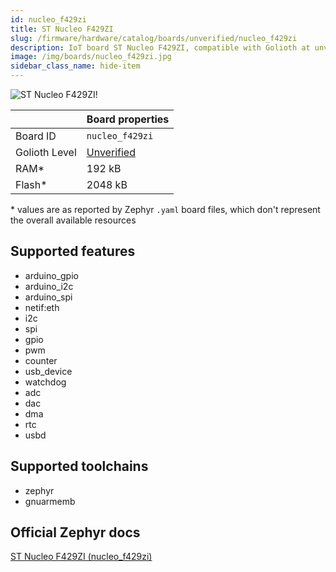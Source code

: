 ```yaml
---
id: nucleo_f429zi
title: ST Nucleo F429ZI
slug: /firmware/hardware/catalog/boards/unverified/nucleo_f429zi
description: IoT board ST Nucleo F429ZI, compatible with Golioth at unverified level.
image: /img/boards/nucleo_f429zi.jpg
sidebar_class_name: hide-item
---
```


[//]: # (This is an auto-generated file, do not edit! Changes to it will be lost upon re-generation)

![ST Nucleo F429ZI!](/img/boards/nucleo_f429zi.jpg "ST Nucleo F429ZI")

|                | Board properties     |
| -------------  | -------------------- |
| Board ID       | `nucleo_f429zi` |
| Golioth Level  | [Unverified](/firmware/hardware#unverified-boards) |
| RAM*           | 192 kB |
| Flash*         | 2048 kB |

\* values are as reported by Zephyr `.yaml` board files, which don't represent the overall available resources



## Supported features

* arduino_gpio
* arduino_i2c
* arduino_spi
* netif:eth
* i2c
* spi
* gpio
* pwm
* counter
* usb_device
* watchdog
* adc
* dac
* dma
* rtc
* usbd

## Supported toolchains

* zephyr
* gnuarmemb

## Official Zephyr docs

[ST Nucleo F429ZI (nucleo_f429zi)](https://docs.zephyrproject.org/latest/boards/st/nucleo_f429zi/doc/index.html)
